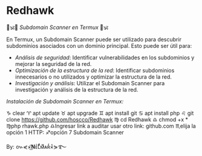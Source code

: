 # Redhawk
🌸🕉🪯 *Subdomain Scanner en Termux* 🪯🕉

En Termux, un Subdomain Scanner puede ser utilizado para descubrir subdominios asociados con un dominio principal. Esto puede ser útil para:

- *Análisis de seguridad*: Identificar vulnerabilidades en los subdominios y mejorar la seguridad de la red.
- *Optimización de la estructura de la red*: Identificar subdominios innecesarios o no utilizados y optimizar la estructura de la red.
- *Investigación y análisis*: Utilizar el Subdomain Scanner para investigación y análisis de la estructura de la red.

*Instalación de Subdomain Scanner en Termux:*

♑ clear
♈ apt update
♉ apt upgrade
♊ apt install git
♋ apt install php
♌ git clone
https://github.com/hoscco/Redhawk
♍ cd Redhawk
♎ chmod +x *
♍php rhawk.php
♎Ingresar link a auditar usar otro link:
github.com
♏elija la opción 1 HTTP:
♐opción 7 Subdomain Scanner

By: ៚⋞×͜͡𝐍ᴇᷧʟͩͩͩͩᴍᷟᴀʀᷫ×ᷤ⋟࿐
